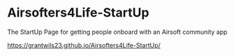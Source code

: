 # Airsofters4Life-StartUp
The StartUp Page for getting people onboard with an Airsoft community app

https://grantwils23.github.io/Airsofters4Life-StartUp/
